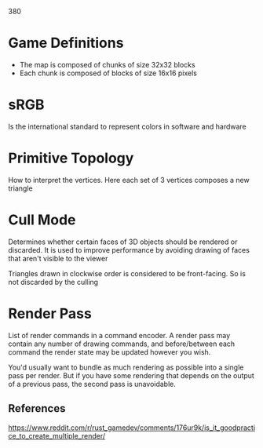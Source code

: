 380

# Game Definitions

- The map is composed of chunks of size 32x32 blocks
- Each chunk is composed of blocks of size 16x16 pixels

# sRGB

Is the international standard to represent colors in software and hardware

# Primitive Topology

How to interpret the vertices. Here each set of 3 vertices composes a new triangle

# Cull Mode

Determines whether certain faces of 3D objects should be rendered or discarded.
It is used to improve performance by avoiding drawing of faces that aren't visible to the viewer

Triangles drawn in clockwise order is considered to be front-facing. So is not discarded by the culling


# Render Pass

List of render commands in a command encoder. A render pass may contain any number of drawing commands, and before/between each command the render state may be updated however you wish.

You'd usually want to bundle as much rendering as possible into a single pass per render. But if you have some rendering that depends on the output of a previous pass, the second pass is unavoidable.

## References
https://www.reddit.com/r/rust_gamedev/comments/176ur9k/is_it_goodpractice_to_create_multiple_render/
